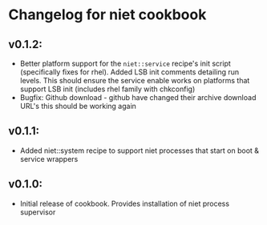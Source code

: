 # Changelog for niet cookbook

## v0.1.2:

* Better platform support for the `niet::service` recipe's init script (specifically fixes for rhel).
Added LSB init comments detailing run levels. This should ensure the service enable works on platforms that support LSB init (includes rhel family with chkconfig)
* Bugfix: Github download - github have changed their archive download URL's this should be working again

## v0.1.1:

* Added niet::system recipe to support niet processes that start on boot & service wrappers

## v0.1.0:

* Initial release of cookbook. Provides installation of niet process supervisor
